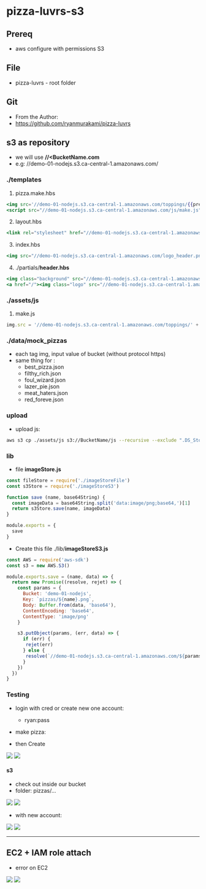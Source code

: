 # pizza-luvrs-s3

## Prereq

* aws configure with permissions S3

## File

* pizza-luvrs - root folder

## Git
* From the Author:
* https://github.com/ryanmurakami/pizza-luvrs

## s3 as repository

* we will use **//<BucketName.com**
* e.g: //demo-01-nodejs.s3.ca-central-1.amazonaws.com/

### ./templates

1. pizza.make.hbs
````hbs
<img src='//demo-01-nodejs.s3.ca-central-1.amazonaws.com/toppings/{{previewImage}}' />
<script src="//demo-01-nodejs.s3.ca-central-1.amazonaws.com/js/make.js"></script>
````

2. layout.hbs
````hbs
<link rel="stylesheet" href="//demo-01-nodejs.s3.ca-central-1.amazonaws.com/css/stylesheet.css" />
````

3. index.hbs
````hbs
<img src="//demo-01-nodejs.s3.ca-central-1.amazonaws.com/logo_header.png" class="logo" />
````

4. ./partials/**header.hbs**
````hbs
<img class="background" src="//demo-01-nodejs.s3.ca-central-1.amazonaws.com/header.png" />
<a href="/"><img class="logo" src="//demo-01-nodejs.s3.ca-central-1.amazonaws.com/logo_header.png" /></a>
````

### ./assets/js

1. make.js
````js
img.src = '//demo-01-nodejs.s3.ca-central-1.amazonaws.com/toppings/' + val.image
````

### ./data/mock_pizzas

* each tag img, input value of bucket (without protocol https)
* same thing for :
    * best_pizza.json
    * filthy_rich.json
    * foul_wizard.json
    * lazer_pie.json
    * meat_haters.json
    * red_foreve.json

### upload
* upload js:
````bash
aws s3 cp ./assets/js s3://BucketName/js --recursive --exclude ".DS_Store"
````

### lib
* file **imageStore.js**
````js
const fileStore = require('./imageStoreFile')
const s3Store = require('./imageStoreS3')

function save (name, base64String) {
  const imageData = base64String.split('data:image/png;base64,')[1]
  return s3Store.save(name, imageData)
}

module.exports = {
  save
}
````

* Create this file ./lib/**imageStoreS3.js**
````js
const AWS = require('aws-sdk')
const s3 = new AWS.S3()

module.exports.save = (name, data) => {
  return new Promise((resolve, rejet) => {
    const params = {
      Bucket: 'demo-01-nodejs',
      Key: `pizzas/${name}.png`,
      Body: Buffer.from(data, 'base64'),
      ContentEncoding: 'base64',
      ContentType: 'image/png'
    }

    s3.putObject(params, (err, data) => {
      if (err) {
       rejet(err)
      } else {
       resolve(`//demo-01-nodejs.s3.ca-central-1.amazonaws.com/${params.Key}`)
      }
    })
  })
}
````

### Testing
* login with cred or create new one account:
  * ryan:pass
  
* make pizza:
* then Create

[<img src="https://i.imgur.com/OH5q6fJ.png">](https://i.imgur.com/OH5q6fJ.png)
[<img src="https://i.imgur.com/W5lU1A0.png">](https://i.imgur.com/W5lU1A0.png)

#### s3
* check out inside our bucket
* folder: pizzas/...

[<img src="https://i.imgur.com/QmJLRLX.png">](https://i.imgur.com/QmJLRLX.png)
[<img src="https://i.imgur.com/i9hOUxB.png">](https://i.imgur.com/i9hOUxB.png)

* with new account:

[<img src="https://i.imgur.com/MxyG9CW.png">](https://i.imgur.com/MxyG9CW.png)
[<img src="https://i.imgur.com/VEmyepb.png">](https://i.imgur.com/VEmyepb.png)

---

## EC2 + IAM role attach
* error on EC2

[<img src="https://i.imgur.com/VIpabN1.png">](https://i.imgur.com/VIpabN1.png)
[<img src="https://i.imgur.com/blKOSKu.png">](https://i.imgur.com/blKOSKu.png)

